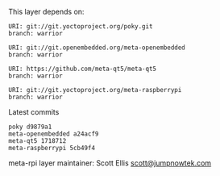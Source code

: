 This layer depends on:

    URI: git://git.yoctoproject.org/poky.git
    branch: warrior

    URI: git://git.openembedded.org/meta-openembedded
    branch: warrior

    URI: https://github.com/meta-qt5/meta-qt5
    branch: warrior

    URI: git://git.yoctoproject.org/meta-raspberrypi
    branch: warrior

Latest commits

    poky d9879a1
    meta-openembedded a24acf9
    meta-qt5 1718712
    meta-raspberrypi 5cb49f4

meta-rpi layer maintainer: Scott Ellis <scott@jumpnowtek.com>
